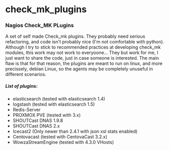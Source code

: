 # check_mk_plugins
### Nagios Check_MK PLugins

A set of self made Check_mk plugins.
They probably need serious refactoring, and code isn't probably nice (I'm not comfortable with python).
Although I try to stick to recommended practices at developing check_mk modules, this work may not work to everyoone...
They but work for me, I just want to share the code, just in case someone is interested.
The main flaw is that for that reason, the plugins are meant to run on linux, and more precissely, debian Linux, so the agents may be completely unuseful in different scenarios.


##### List of plugins:
- elasticsearch (tested with elasticsearch 1.4)
- logstash (tested with elasticsearch 1.5)
- Redis-Server
- PROXMOX PVE (tested with 3.x)
- SHOUTCast DNAS 1.9.8
- SHOUTCast DNAS 2.x
- Icecast2 (Only newer than 2.4.1 with json xsl stats enabled)
- Centovacast (tested with CentovaCast 3.2.x)
- WowzaStreamEngine (tested with 4.3.0 VHosts)

